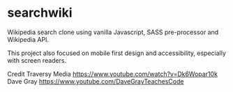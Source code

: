 # searchwiki

Wikipedia search clone using vanilla Javascript, SASS pre-processor and Wikipedia API.

This project also focused on mobile first design and accessibility, especially with screen readers.

Credit
Traversy Media
https://www.youtube.com/watch?v=Dk6Wopar10k
Dave Gray
https://www.youtube.com/DaveGrayTeachesCode
